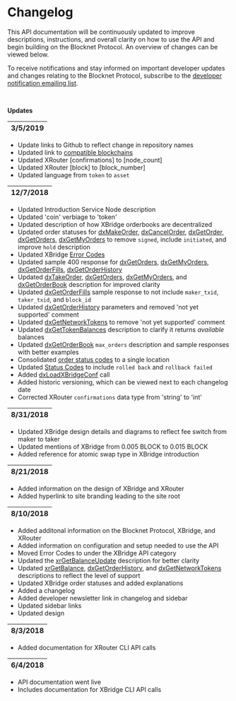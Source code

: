 # Changelog

This API documentation will be continuously updated to improve descriptions, instructions, and overall clarity on how to use the API and begin building on the Blocknet Protocol. An overview of changes can be viewed below.

To receive notifications and stay informed on important developer updates and changes relating to the Blocknet Protocol, subscribe to the [developer notification emailing list](http://eepurl.com/dDjhYH).

<br>

__Updates__


<!-- 

To do:
- CLI commands
- Wallet `help` commands
- Add description of how peers and snodes interact on the network
- Added updated config setup instructions
- Testnet info
- Link to trading bots
- Make sure error codes are correct
- XRouter rate limit explanation
- Update [XRouter setup instructions](#xrouter-setup)
- Review XRouter and update docs
- Update XRouter default parameter values
- XCloud

reference: https://docs.pro.coinbase.com

-->


3/5/2019	|
------------|
* Update links to Github to reflect change in repository names
* Updated link to [compatible blockchains](https://docs.blocknet.co/protocol/xbridge/compatibility/#supported-digital-assets)
* Updated XRouter [confirmations] to [node_count]
* Updated XRouter [block] to [block_number]
* Updated language from `token` to `asset` 



12/7/2018	|
------------|
* Updated Introduction Service Node description
* Updated 'coin' verbiage to 'token'
* Updated description of how XBridge orderbooks are decentralized
* Updated order statuses for [dxMakeOrder](#dxmakeorder), [dxCancelOrder](#dxcancelorder), [dxGetOrder](#dxgetorder), [dxGetOrders](#dxgetorders), [dxGetMyOrders](#dxgetmyorders) to remove `signed`, include `initiated`, and improve `hold` description
* Updated XBridge [Error Codes](#error-codes)
* Updated sample 400 response for [dxGetOrders](#dxgetorders), [dxGetMyOrders](#dxgetmyorders), [dxGetOrderFills](#dxgetorderfills), [dxGetOrderHistory](#dxgetorderhistory)
* Updated [dxTakeOrder](#dxtakeorder), [dxGetOrders](#dxgetorders), [dxGetMyOrders](#dxgetmyorders), and [dxGetOrderBook](#dxgetorderbook) description for improved clarity
* Updated [dxGetOrderFills](#dxgetordefills) sample response to not include `maker_txid`, `taker_txid`, and `block_id`
* Updated [dxGetOrderHistory](#dxgetorderhistory) parameters and removed 'not yet supported' comment
* Updated [dxGetNetworkTokens](#dxgetnetworktokens) to remove 'not yet supported' comment
* Updated [dxGetTokenBalances](#dxgettokenbalances) description to clarify it returns *available* balances
* Updated [dxGetOrderBook](#dxgetorderbook) `max_orders` description and sample responses with better examples
* Consolidated [order status codes](#status-codes) to a single location
* Updated [Status Codes](#status-codes) to include `rolled back` and `rollback failed`
* Added [dxLoadXBridgeConf](#dxloadxbridgeconf) call
* Added historic versioning, which can be viewed next to each changelog date
* Corrected XRouter `confirmations` data type from 'string' to 'int'

8/31/2018	|
------------|
* Updated XBridge design details and diagrams to reflect fee switch from maker to taker
* Updated mentions of XBridge from 0.005 BLOCK to 0.015 BLOCK
* Added reference for atomic swap type in XBridge introduction

8/21/2018	|
------------|
* Added information on the design of XBridge and XRouter
* Added hyperlink to site branding leading to the site root

8/10/2018	|
------------|
* Added additonal information on the Blocknet Protocol, XBridge, and XRouter
* Added information on configuration and setup needed to use the API
* Moved Error Codes to under the XBridge API category
* Updated the [xrGetBalanceUpdate](#xrgetbalanceupdate) description for better clarity 
* Updated [xrGetBalance](#xrgetbalance), [dxGetOrderHistory](#getorderhistory), and [dxGetNetworkTokens](#getnetworktokens) descriptions to reflect the level of support
* Updated XBridge order statuses and added explanations
* Added a changelog
* Added developer newsletter link in changelog and sidebar 
* Updated sidebar links
* Updated design

8/3/2018	|
------------|
* Added documentation for XRouter CLI API calls

6/4/2018	|
------------|
* API documentation went live
* Includes documentation for XBridge CLI API calls







<br>
<br>
<br>
<br>
<br>
<br>
<br>